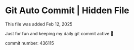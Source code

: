 # Git Auto Commit | Hidden File

This file was added Feb 12, 2025

Just for fun and keeping my daily git commit active 🤪

commit number: 436115
